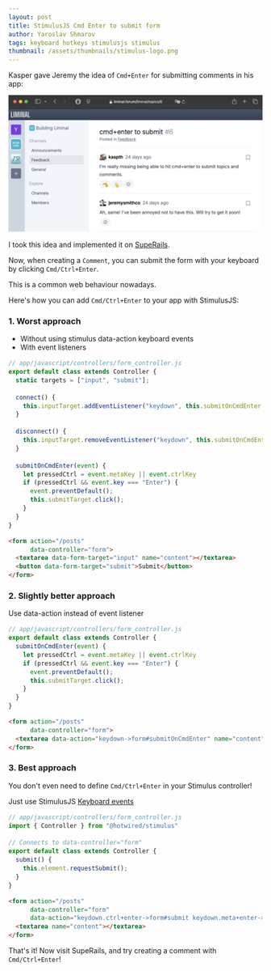```yaml
---
layout: post
title: StimulusJS Cmd Enter to submit form
author: Yaroslav Shmarov
tags: keyboard hotkeys stimulusjs stimulus
thumbnail: /assets/thumbnails/stimulus-logo.png
---
```


Kasper gave Jeremy the idea of `Cmd+Enter` for submitting comments in his app:

![liminal forum - submit form with keyboard](/assets/images/liminal-cmd-enter-submit-idea.jpeg)

I took this idea and implemented it on [SupeRails](https://superails.com/posts).

Now, when creating a `Comment`, you can submit the form with your keyboard by clicking `Cmd/Ctrl+Enter`.

This is a common web behaviour nowadays.

Here's how you can add `Cmd/Ctrl+Enter` to your app with StimulusJS:

### 1. Worst approach

- Without using stimulus data-action keyboard events
- With event listeners

```js
// app/javascript/controllers/form_controller.js
export default class extends Controller {
  static targets = ["input", "submit"];

  connect() {
    this.inputTarget.addEventListener("keydown", this.submitOnCmdEnter.bind(this));
  }

  disconnect() {
    this.inputTarget.removeEventListener("keydown", this.submitOnCmdEnter.bind(this));
  }

  submitOnCmdEnter(event) {
    let pressedCtrl = event.metaKey || event.ctrlKey
    if (pressedCtrl && event.key === "Enter") {
      event.preventDefault();
      this.submitTarget.click();
    }
  }
}
```

```html
<form action="/posts"
      data-controller="form">
  <textarea data-form-target="input" name="content"></textarea>
  <button data-form-target="submit">Submit</button>
</form>
```

### 2. Slightly better approach

Use data-action instead of event listener

```js
// app/javascript/controllers/form_controller.js
export default class extends Controller {
  submitOnCmdEnter(event) {
    let pressedCtrl = event.metaKey || event.ctrlKey
    if (pressedCtrl && event.key === "Enter") {
      event.preventDefault();
      this.submitTarget.click();
    }
  }
}
```

```html
<form action="/posts"
      data-controller="form">
  <textarea data-action="keydown->form#submitOnCmdEnter" name="content"></textarea>
</form>
```

### 3. Best approach

You don't even need to define `Cmd/Ctrl+Enter` in your Stimulus controller!

Just use StimulusJS [Keyboard events](https://stimulus.hotwired.dev/reference/actions#keyboardevent-filter)

```js
// app/javascript/controllers/form_controller.js
import { Controller } from "@hotwired/stimulus"

// Connects to data-controller="form"
export default class extends Controller {
  submit() {
    this.element.requestSubmit();
  }
}
```

```html
<form action="/posts"
      data-controller="form"
      data-action="keydown.ctrl+enter->form#submit keydown.meta+enter->form#submit">
  <textarea name="content"></textarea>
</form>
```

That's it! Now visit SupeRails, and try creating a comment with `Cmd/Ctrl+Enter`!
